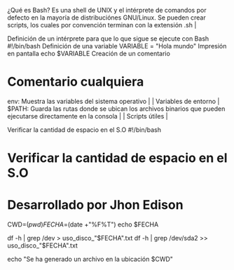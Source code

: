 ¿Qué es Bash? Es una shell de UNIX y el intérprete de comandos por defecto en la mayoría de distribuciónes GNU/Linux. Se pueden crear scripts, los cuales por convención terminan con la extensión .sh
|

Definición de un intérprete para que lo que sigue se ejecute con Bash
#!/bin/bash
Definición de una variable
VARIABLE = "Hola mundo"
Impresión en pantalla
echo $VARIABLE
Creación de un comentario
# Comentario cualquiera

env: Muestra las variables del sistema operativo
|
|
Variables de entorno
|
$PATH: Guarda las rutas donde se ubican los archivos binarios que pueden ejecutarse directamente en la consola
|
|
Scripts útiles
|

Verificar la cantidad de espacio en el S.O
#!/bin/bash
# Verificar la cantidad de espacio en el S.O
# Desarrollado por Jhon Edison

CWD=$(pwd)
FECHA=$(date +"%F%T")
echo $FECHA

df -h | grep /dev > uso_disco_"$FECHA".txt
df -h | grep /dev/sda2 >> uso_disco_"$FECHA".txt

echo "Se ha generado un archivo en la ubicación $CWD"